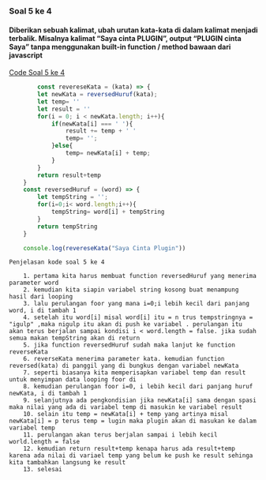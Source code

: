 ### Soal 5 ke 4
#### Diberikan sebuah kalimat, ubah urutan kata-kata di dalam kalimat menjadi terbalik. Misalnya kalimat “Saya cinta PLUGIN”, output “PLUGIN cinta Saya” tanpa menggunakan built-in function / method bawaan dari javascript

[Code Soal 5 ke 4](https://playcode.io/737186/)

```javascript
        const revereseKata = (kata) => {
        let newKata = reversedHuruf(kata);
        let temp= ''
        let result = ''
        for(i = 0; i < newKata.length; i++){
            if(newKata[i] === ' '){
                result += temp + ' '
                temp= '';
            }else{
                temp= newKata[i] + temp;
            }
        }
        return result+temp
    }
    const reversedHuruf = (word) => {
        let tempString = '';
        for(i=0;i< word.length;i++){
            tempString= word[i] + tempString
        }
        return tempString
    }

    console.log(revereseKata("Saya Cinta Plugin"))
```
    Penjelasan kode soal 5 ke 4

        1. pertama kita harus membuat function reversedHuruf yang menerima parameter word
        2. kemudian kita siapin variabel string kosong buat menampung hasil dari looping
        3. lalu perulangan foor yang mana i=0;i lebih kecil dari panjang word, i di tambah 1
        4. setelah itu word[i] misal word[i] itu = n trus tempstringnya = "igulp" ,maka nigulp itu akan di push ke variabel . perulangan itu akan terus berjalan sampai kondisi i < word.length = false. jika sudah semua makan tempString akan di return
        5. jika function reversedHuruf sudah maka lanjut ke function reverseKata
        6. reverseKata menerima parameter kata. kemudian function reversed(kata) di panggil yang di bungkus dengan variabel newKata
        7. seperti biasanya kita memperisapkan variabel temp dan result untuk menyimpan data looping foor di 
        8. kemudian perulangan foor i=0, i lebih kecil dari panjang huruf newKata, i di tambah 1
        9. selanjutnya ada pengkondisian jika newKata[i] sama dengan spasi maka nilai yang ada di variabel temp di masukin ke variabel result
        10. selain itu temp = newKata[i] + temp yang artinya misal newKata[i] = p terus temp = lugin maka plugin akan di masukan ke dalam variabel temp
        11. perulangan akan terus berjalan sampai i lebih kecil world.length = false
        12. kemudian return result+temp kenapa harus ada result+temp karena ada nilai di variael temp yang belum ke push ke result sehinga kita tambahkan langsung ke result
        13. selesai